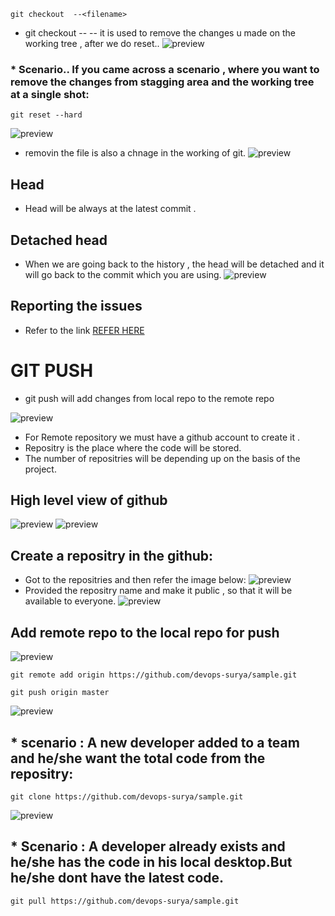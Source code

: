 
```
git checkout  --<filename>
```
* git checkout --<filename>  -- it is used to remove the changes u made on the working tree , after we do reset..
![preview](../images/git12.png)

### * Scenario.. If you came across a scenario , where you  want to  remove the changes from stagging area and the working tree at a single shot:

```
git reset --hard 
```
![preview](../images/git13.png)

* removin the file is also a chnage in the working of git.
![preview](../images/git14.png)


## Head 
* Head will be always at the latest commit .
## Detached head
* When we are going back to the history , the head will be detached and it will go back to the commit which you are using.
![preview](../images/git15.png)

## Reporting the issues 
* Refer to the link [REFER HERE](https://github.com/devops-surya/devops-training/issues
)

# GIT PUSH 
* git push will add changes  from local repo to the remote repo

![preview](../images/git16.png)

* For Remote repository we must have a github account to create it .
* Repositry is the place where the code will be stored.
* The number of repositries will be depending up on the basis of the project.

## High level view of github 
![preview](../images/git17.png)
![preview](../images/git18.png)

## Create a repositry in the github:
* Got to the repositries and then refer the image below:
![preview](../images/git19.png)
* Provided the repositry name and make it public , so that it will be available to everyone.
![preview](../images/git20.png)

## Add remote repo to the local repo for push 

![preview](../images/git21.png)

```
git remote add origin https://github.com/devops-surya/sample.git

git push origin master

```
![preview](../images/git22.png)


## * scenario : A new developer added to a team and he/she want the  total code from the repositry:

```
git clone https://github.com/devops-surya/sample.git
```
![preview](../images/git23.png)

## * Scenario : A developer already exists and he/she has  the code in his local desktop.But he/she dont have the latest code.

```
git pull https://github.com/devops-surya/sample.git
```
